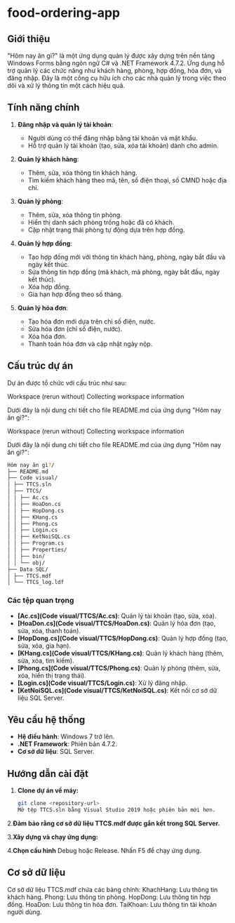 # food-ordering-app
## Giới thiệu
"Hôm nay ăn gì?" là một ứng dụng quản lý được xây dựng trên nền tảng Windows Forms bằng ngôn ngữ C# và .NET Framework 4.7.2. Ứng dụng hỗ trợ quản lý các chức năng như khách hàng, phòng, hợp đồng, hóa đơn, và đăng nhập. Đây là một công cụ hữu ích cho các nhà quản lý trong việc theo dõi và xử lý thông tin một cách hiệu quả.

## Tính năng chính
1. **Đăng nhập và quản lý tài khoản**:
   - Người dùng có thể đăng nhập bằng tài khoản và mật khẩu.
   - Hỗ trợ quản lý tài khoản (tạo, sửa, xóa tài khoản) dành cho admin.

2. **Quản lý khách hàng**:
   - Thêm, sửa, xóa thông tin khách hàng.
   - Tìm kiếm khách hàng theo mã, tên, số điện thoại, số CMND hoặc địa chỉ.

3. **Quản lý phòng**:
   - Thêm, sửa, xóa thông tin phòng.
   - Hiển thị danh sách phòng trống hoặc đã có khách.
   - Cập nhật trạng thái phòng tự động dựa trên hợp đồng.

4. **Quản lý hợp đồng**:
   - Tạo hợp đồng mới với thông tin khách hàng, phòng, ngày bắt đầu và ngày kết thúc.
   - Sửa thông tin hợp đồng (mã khách, mã phòng, ngày bắt đầu, ngày kết thúc).
   - Xóa hợp đồng.
   - Gia hạn hợp đồng theo số tháng.

5. **Quản lý hóa đơn**:
   - Tạo hóa đơn mới dựa trên chỉ số điện, nước.
   - Sửa hóa đơn (chỉ số điện, nước).
   - Xóa hóa đơn.
   - Thanh toán hóa đơn và cập nhật ngày nộp.

## Cấu trúc dự án
Dự án được tổ chức với cấu trúc như sau:

Workspace
(rerun without)
Collecting workspace information

Dưới đây là nội dung chi tiết cho file README.md của ứng dụng "Hôm nay ăn gì?":


Workspace
(rerun without)
Collecting workspace information

Dưới đây là nội dung chi tiết cho file README.md của ứng dụng "Hôm nay ăn gì?":
```bash
Hôm nay ăn gì?/ 
├── README.md 
├── Code visual/ 
│ ├── TTCS.sln 
│ ├── TTCS/ 
│ │ ├── Ac.cs 
│ │ ├── HoaDon.cs 
│ │ ├── HopDong.cs 
│ │ ├── KHang.cs 
│ │ ├── Phong.cs 
│ │ ├── Login.cs 
│ │ ├── KetNoiSQL.cs 
│ │ ├── Program.cs 
│ │ ├── Properties/ 
│ │ ├── bin/ 
│ │ └── obj/ 
├── Data SQL/ 
│ ├── TTCS.mdf 
│ └── TTCS_log.ldf
```

### Các tệp quan trọng
- **[Ac.cs](Code visual/TTCS/Ac.cs)**: Quản lý tài khoản (tạo, sửa, xóa).
- **[HoaDon.cs](Code visual/TTCS/HoaDon.cs)**: Quản lý hóa đơn (tạo, sửa, xóa, thanh toán).
- **[HopDong.cs](Code visual/TTCS/HopDong.cs)**: Quản lý hợp đồng (tạo, sửa, xóa, gia hạn).
- **[KHang.cs](Code visual/TTCS/KHang.cs)**: Quản lý khách hàng (thêm, sửa, xóa, tìm kiếm).
- **[Phong.cs](Code visual/TTCS/Phong.cs)**: Quản lý phòng (thêm, sửa, xóa, hiển thị trạng thái).
- **[Login.cs](Code visual/TTCS/Login.cs)**: Xử lý đăng nhập.
- **[KetNoiSQL.cs](Code visual/TTCS/KetNoiSQL.cs)**: Kết nối cơ sở dữ liệu SQL Server.

## Yêu cầu hệ thống
- **Hệ điều hành**: Windows 7 trở lên.
- **.NET Framework**: Phiên bản 4.7.2.
- **Cơ sở dữ liệu**: SQL Server.

## Hướng dẫn cài đặt
1. **Clone dự án về máy:**
   ```bash
   git clone <repository-url>
   Mở tệp TTCS.sln bằng Visual Studio 2019 hoặc phiên bản mới hơn.
   ```
   
2.**Đảm bảo rằng cơ sở dữ liệu TTCS.mdf được gắn kết trong SQL Server.**

3.**Xây dựng và chạy ứng dụng:**

4.**Chọn cấu hình**
    Debug hoặc Release.
    Nhấn F5 để chạy ứng dụng.
    
## Cơ sở dữ liệu
Cơ sở dữ liệu TTCS.mdf chứa các bảng chính:
    KhachHang: Lưu thông tin khách hàng.
    Phong: Lưu thông tin phòng.
    HopDong: Lưu thông tin hợp đồng.
    HoaDon: Lưu thông tin hóa đơn.
    TaiKhoan: Lưu thông tin tài khoản người dùng.
